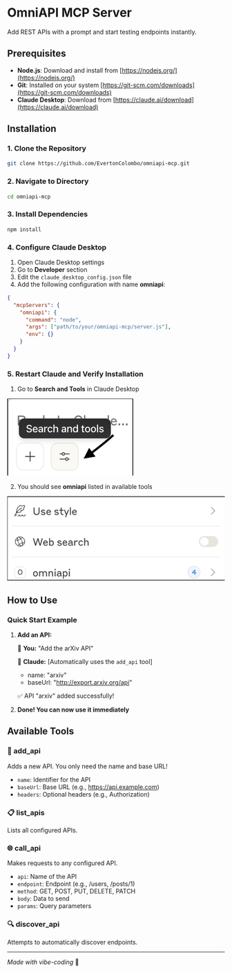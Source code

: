 # OmniAPI MCP Server

Add REST APIs with a prompt and start testing endpoints instantly.

## Prerequisites

- **Node.js**: Download and install from [https://nodejs.org/](https://nodejs.org/)
- **Git**: Installed on your system [https://git-scm.com/downloads](https://git-scm.com/downloads)
- **Claude Desktop**: Download from [https://claude.ai/download](https://claude.ai/download)

## Installation

### 1. Clone the Repository

```bash
git clone https://github.com/EvertonColombo/omniapi-mcp.git
```

### 2. Navigate to Directory

```bash
cd omniapi-mcp
```

### 3. Install Dependencies

```bash
npm install
```

### 4. Configure Claude Desktop

1. Open Claude Desktop settings
2. Go to **Developer** section
3. Edit the `claude_desktop_config.json` file
4. Add the following configuration with name **omniapi**:

```json
{
  "mcpServers": {
    "omniapi": {
      "command": "node",
      "args": ["path/to/your/omniapi-mcp/server.js"],
      "env": {}
    }
  }
}
```

### 5. Restart Claude and Verify Installation

1. Go to **Search and Tools** in Claude Desktop

![Descrição da imagem](./assets/tools.png)

2. You should see **omniapi** listed in available tools

![Descrição da imagem](./assets/omniapi.png)

## How to Use

### Quick Start Example

1. **Add an API:**

   👤 **You:** "Add the arXiv API"

   🤖 **Claude:** [Automatically uses the `add_api` tool]
   - name: "arxiv"
   - baseUrl: "http://export.arxiv.org/api"

   ✅ API "arxiv" added successfully!

2. **Done! You can now use it immediately**

## Available Tools

### 🔧 add_api
Adds a new API. You only need the name and base URL!
- `name`: Identifier for the API
- `baseUrl`: Base URL (e.g., https://api.example.com)
- `headers`: Optional headers (e.g., Authorization)

### 📋 list_apis
Lists all configured APIs.

### 🌐 call_api
Makes requests to any configured API.
- `api`: Name of the API
- `endpoint`: Endpoint (e.g., /users, /posts/1)
- `method`: GET, POST, PUT, DELETE, PATCH
- `body`: Data to send
- `params`: Query parameters

### 🔍 discover_api
Attempts to automatically discover endpoints.

---

*Made with vibe-coding* 🎯
